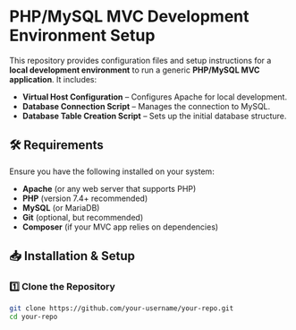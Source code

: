 # PHP/MySQL MVC Development Environment Setup

This repository provides configuration files and setup instructions for a **local development environment** to run a generic **PHP/MySQL MVC application**. It includes:

- **Virtual Host Configuration** – Configures Apache for local development.
- **Database Connection Script** – Manages the connection to MySQL.
- **Database Table Creation Script** – Sets up the initial database structure.

## 🛠 **Requirements**
Ensure you have the following installed on your system:

- **Apache** (or any web server that supports PHP)
- **PHP** (version 7.4+ recommended)
- **MySQL** (or MariaDB)
- **Git** (optional, but recommended)
- **Composer** (if your MVC app relies on dependencies)

## 📥 **Installation & Setup**

### 1️⃣ **Clone the Repository**
```sh
git clone https://github.com/your-username/your-repo.git
cd your-repo
